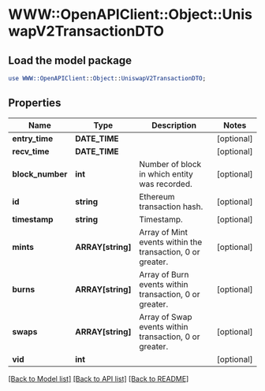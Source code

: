 # WWW::OpenAPIClient::Object::UniswapV2TransactionDTO

## Load the model package
```perl
use WWW::OpenAPIClient::Object::UniswapV2TransactionDTO;
```

## Properties
Name | Type | Description | Notes
------------ | ------------- | ------------- | -------------
**entry_time** | **DATE_TIME** |  | [optional] 
**recv_time** | **DATE_TIME** |  | [optional] 
**block_number** | **int** | Number of block in which entity was recorded. | [optional] 
**id** | **string** | Ethereum transaction hash. | [optional] 
**timestamp** | **string** | Timestamp. | [optional] 
**mints** | **ARRAY[string]** | Array of Mint events within the transaction, 0 or greater. | [optional] 
**burns** | **ARRAY[string]** | Array of Burn events within transaction, 0 or greater. | [optional] 
**swaps** | **ARRAY[string]** | Array of Swap events within transaction, 0 or greater. | [optional] 
**vid** | **int** |  | [optional] 

[[Back to Model list]](../README.md#documentation-for-models) [[Back to API list]](../README.md#documentation-for-api-endpoints) [[Back to README]](../README.md)


